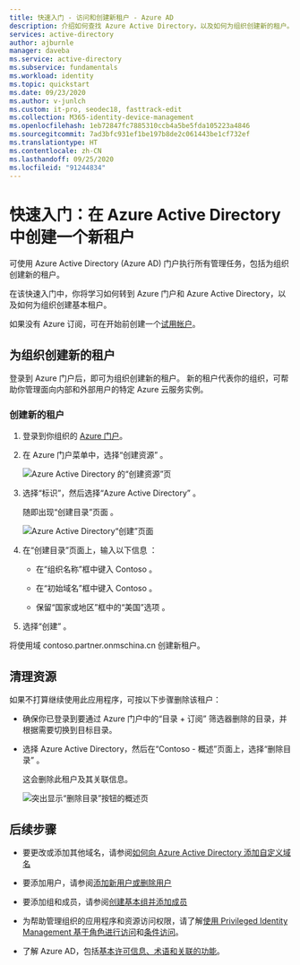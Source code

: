 ```yaml
---
title: 快速入门 - 访问和创建新租户 - Azure AD
description: 介绍如何查找 Azure Active Directory，以及如何为组织创建新的租户。
services: active-directory
author: ajburnle
manager: daveba
ms.service: active-directory
ms.subservice: fundamentals
ms.workload: identity
ms.topic: quickstart
ms.date: 09/23/2020
ms.author: v-junlch
ms.custom: it-pro, seodec18, fasttrack-edit
ms.collection: M365-identity-device-management
ms.openlocfilehash: 1eb72847fc7885310ccb4a5be5fda105223a4846
ms.sourcegitcommit: 7ad3bfc931ef1be197b8de2c061443be1cf732ef
ms.translationtype: HT
ms.contentlocale: zh-CN
ms.lasthandoff: 09/25/2020
ms.locfileid: "91244834"
---
```

# <a name="quickstart-create-a-new-tenant-in-azure-active-directory"></a>快速入门：在 Azure Active Directory 中创建一个新租户
可使用 Azure Active Directory (Azure AD) 门户执行所有管理任务，包括为组织创建新的租户。 

在该快速入门中，你将学习如何转到 Azure 门户和 Azure Active Directory，以及如何为组织创建基本租户。

如果没有 Azure 订阅，可在开始前创建一个[试用帐户](https://www.azure.cn/pricing/1rmb-trial/)。

## <a name="create-a-new-tenant-for-your-organization"></a>为组织创建新的租户
登录到 Azure 门户后，即可为组织创建新的租户。 新的租户代表你的组织，可帮助你管理面向内部和外部用户的特定 Azure 云服务实例。

### <a name="to-create-a-new-tenant"></a>创建新的租户

1. 登录到你组织的 [Azure 门户](https://portal.azure.cn/)。

1. 在 Azure 门户菜单中，选择“创建资源”  。  

    ![Azure Active Directory 的“创建资源”页](./media/active-directory-access-create-new-tenant/azure-ad-portal.png)

1. 选择“标识”，然后选择“Azure Active Directory”   。

    随即出现“创建目录”页面  。

    ![Azure Active Directory“创建”页面](./media/active-directory-access-create-new-tenant/azure-ad-create-new-tenant.png)

1.  在“创建目录”页面上，输入以下信息  ：
    
    - 在“组织名称”框中键入 Contoso   。

    - 在“初始域名”框中键入 Contoso   。

    - 保留“国家或地区”框中的“美国”选项   。

1. 选择“创建”  。

将使用域 contoso.partner.onmschina.cn 创建新租户。

## <a name="clean-up-resources"></a>清理资源
如果不打算继续使用此应用程序，可按以下步骤删除该租户：

- 确保你已登录到要通过 Azure 门户中的“目录 + 订阅”  筛选器删除的目录，并根据需要切换到目标目录。
- 选择 Azure Active Directory，然后在“Contoso - 概述”页面上，选择“删除目录”    。

    这会删除此租户及其关联信息。

    ![突出显示“删除目录”按钮的概述页](./media/active-directory-access-create-new-tenant/azure-ad-delete-new-tenant.png)

## <a name="next-steps"></a>后续步骤
- 要更改或添加其他域名，请参阅[如何向 Azure Active Directory 添加自定义域名](add-custom-domain.md)

- 要添加用户，请参阅[添加新用户或删除用户](add-users-azure-active-directory.md)

- 要添加组和成员，请参阅[创建基本组并添加成员](active-directory-groups-create-azure-portal.md)

- 为帮助管理组织的应用程序和资源访问权限，请了解[使用 Privileged Identity Management 基于角色进行访问](../../role-based-access-control/best-practices.md)和[条件访问](../../role-based-access-control/conditional-access-azure-management.md)。

- 了解 Azure AD，包括[基本许可信息、术语和关联的功能](active-directory-whatis.md)。

